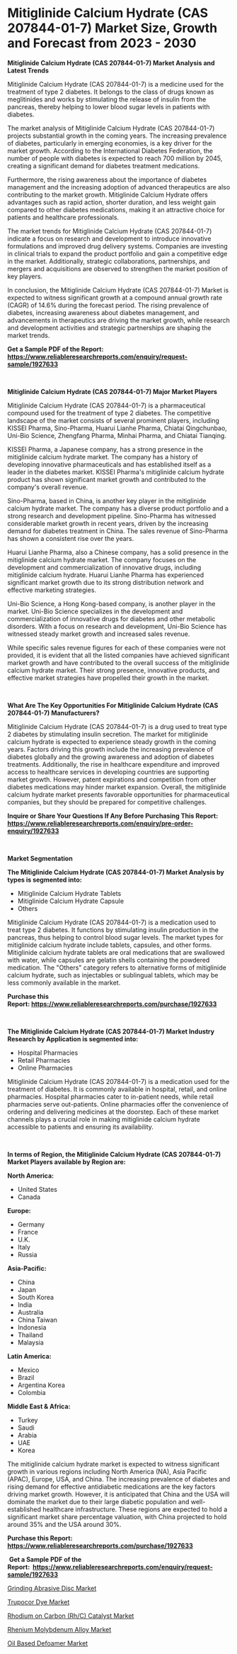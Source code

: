 <p><h1>Mitiglinide Calcium Hydrate (CAS 207844-01-7) Market Size, Growth and Forecast from 2023 - 2030</h1></p><p><strong>Mitiglinide Calcium Hydrate (CAS 207844-01-7) Market Analysis and Latest Trends</strong></p>
<p><p>Mitiglinide Calcium Hydrate (CAS 207844-01-7) is a medicine used for the treatment of type 2 diabetes. It belongs to the class of drugs known as meglitinides and works by stimulating the release of insulin from the pancreas, thereby helping to lower blood sugar levels in patients with diabetes.</p><p>The market analysis of Mitiglinide Calcium Hydrate (CAS 207844-01-7) projects substantial growth in the coming years. The increasing prevalence of diabetes, particularly in emerging economies, is a key driver for the market growth. According to the International Diabetes Federation, the number of people with diabetes is expected to reach 700 million by 2045, creating a significant demand for diabetes treatment medications.</p><p>Furthermore, the rising awareness about the importance of diabetes management and the increasing adoption of advanced therapeutics are also contributing to the market growth. Mitiglinide Calcium Hydrate offers advantages such as rapid action, shorter duration, and less weight gain compared to other diabetes medications, making it an attractive choice for patients and healthcare professionals.</p><p>The market trends for Mitiglinide Calcium Hydrate (CAS 207844-01-7) indicate a focus on research and development to introduce innovative formulations and improved drug delivery systems. Companies are investing in clinical trials to expand the product portfolio and gain a competitive edge in the market. Additionally, strategic collaborations, partnerships, and mergers and acquisitions are observed to strengthen the market position of key players.</p><p>In conclusion, the Mitiglinide Calcium Hydrate (CAS 207844-01-7) Market is expected to witness significant growth at a compound annual growth rate (CAGR) of 14.6% during the forecast period. The rising prevalence of diabetes, increasing awareness about diabetes management, and advancements in therapeutics are driving the market growth, while research and development activities and strategic partnerships are shaping the market trends.</p></p>
<p><strong>Get a Sample PDF of the Report:&nbsp; <a href="https://www.reliableresearchreports.com/enquiry/request-sample/1927633">https://www.reliableresearchreports.com/enquiry/request-sample/1927633</a></strong></p>
<p>&nbsp;</p>
<p><strong>Mitiglinide Calcium Hydrate (CAS 207844-01-7) Major Market Players</strong></p>
<p><p>Mitiglinide Calcium Hydrate (CAS 207844-01-7) is a pharmaceutical compound used for the treatment of type 2 diabetes. The competitive landscape of the market consists of several prominent players, including KISSEI Pharma, Sino-Pharma, Huarui Lianhe Pharma, Chiatai Qingchunbao, Uni-Bio Science, Zhengfang Pharma, Minhai Pharma, and Chiatai Tianqing.</p><p>KISSEI Pharma, a Japanese company, has a strong presence in the mitiglinide calcium hydrate market. The company has a history of developing innovative pharmaceuticals and has established itself as a leader in the diabetes market. KISSEI Pharma's mitiglinide calcium hydrate product has shown significant market growth and contributed to the company's overall revenue.</p><p>Sino-Pharma, based in China, is another key player in the mitiglinide calcium hydrate market. The company has a diverse product portfolio and a strong research and development pipeline. Sino-Pharma has witnessed considerable market growth in recent years, driven by the increasing demand for diabetes treatment in China. The sales revenue of Sino-Pharma has shown a consistent rise over the years.</p><p>Huarui Lianhe Pharma, also a Chinese company, has a solid presence in the mitiglinide calcium hydrate market. The company focuses on the development and commercialization of innovative drugs, including mitiglinide calcium hydrate. Huarui Lianhe Pharma has experienced significant market growth due to its strong distribution network and effective marketing strategies.</p><p>Uni-Bio Science, a Hong Kong-based company, is another player in the market. Uni-Bio Science specializes in the development and commercialization of innovative drugs for diabetes and other metabolic disorders. With a focus on research and development, Uni-Bio Science has witnessed steady market growth and increased sales revenue.</p><p>While specific sales revenue figures for each of these companies were not provided, it is evident that all the listed companies have achieved significant market growth and have contributed to the overall success of the mitiglinide calcium hydrate market. Their strong presence, innovative products, and effective market strategies have propelled their growth in the market.</p></p>
<p>&nbsp;</p>
<p><strong>What Are The Key Opportunities For Mitiglinide Calcium Hydrate (CAS 207844-01-7) Manufacturers?</strong></p>
<p><p>Mitiglinide Calcium Hydrate (CAS 207844-01-7) is a drug used to treat type 2 diabetes by stimulating insulin secretion. The market for mitiglinide calcium hydrate is expected to experience steady growth in the coming years. Factors driving this growth include the increasing prevalence of diabetes globally and the growing awareness and adoption of diabetes treatments. Additionally, the rise in healthcare expenditure and improved access to healthcare services in developing countries are supporting market growth. However, patent expirations and competition from other diabetes medications may hinder market expansion. Overall, the mitiglinide calcium hydrate market presents favorable opportunities for pharmaceutical companies, but they should be prepared for competitive challenges.</p></p>
<p><strong>Inquire or Share Your Questions If Any Before Purchasing This Report: <a href="https://www.reliableresearchreports.com/enquiry/pre-order-enquiry/1927633">https://www.reliableresearchreports.com/enquiry/pre-order-enquiry/1927633</a></strong></p>
<p>&nbsp;</p>
<p><strong>Market Segmentation</strong></p>
<p><strong>The Mitiglinide Calcium Hydrate (CAS 207844-01-7) Market Analysis by types is segmented into:</strong></p>
<p><ul><li>Mitiglinide Calcium Hydrate Tablets</li><li>Mitiglinide Calcium Hydrate Capsule</li><li>Others</li></ul></p>
<p><p>Mitiglinide Calcium Hydrate (CAS 207844-01-7) is a medication used to treat type 2 diabetes. It functions by stimulating insulin production in the pancreas, thus helping to control blood sugar levels. The market types for mitiglinide calcium hydrate include tablets, capsules, and other forms. Mitiglinide calcium hydrate tablets are oral medications that are swallowed with water, while capsules are gelatin shells containing the powdered medication. The "Others" category refers to alternative forms of mitiglinide calcium hydrate, such as injectables or sublingual tablets, which may be less commonly available in the market.</p></p>
<p><strong>Purchase this Report:&nbsp;<a href="https://www.reliableresearchreports.com/purchase/1927633">https://www.reliableresearchreports.com/purchase/1927633</a></strong></p>
<p>&nbsp;</p>
<p><strong>The Mitiglinide Calcium Hydrate (CAS 207844-01-7) Market Industry Research by Application is segmented into:</strong></p>
<p><ul><li>Hospital Pharmacies</li><li>Retail Pharmacies</li><li>Online Pharmacies</li></ul></p>
<p><p>Mitiglinide Calcium Hydrate (CAS 207844-01-7) is a medication used for the treatment of diabetes. It is commonly available in hospital, retail, and online pharmacies. Hospital pharmacies cater to in-patient needs, while retail pharmacies serve out-patients. Online pharmacies offer the convenience of ordering and delivering medicines at the doorstep. Each of these market channels plays a crucial role in making mitiglinide calcium hydrate accessible to patients and ensuring its availability.</p></p>
<p>&nbsp;</p>
<p><strong>In terms of Region, the Mitiglinide Calcium Hydrate (CAS 207844-01-7) Market Players available by Region are:</strong></p>
<p>
    <p> <strong> North America: </strong>
        <ul>
            <li>United States</li>
            <li>Canada</li>
        </ul>
        </p> 
    <p> <strong> Europe: </strong>
        <ul>
            <li>Germany</li>
            <li>France</li>
            <li>U.K.</li>
            <li>Italy</li>
            <li>Russia</li>
        </ul>
        </p> 
    <p> <strong> Asia-Pacific: </strong>
        <ul>
            <li>China</li>
            <li>Japan</li>
            <li>South Korea</li>
            <li>India</li>
            <li>Australia</li>
            <li>China Taiwan</li>
            <li>Indonesia</li>
            <li>Thailand</li>
            <li>Malaysia</li>
        </ul>
        </p> 
    <p> <strong> Latin America: </strong>
        <ul>
            <li>Mexico</li>
            <li>Brazil</li>
            <li>Argentina Korea</li>
            <li>Colombia</li>
        </ul>
        </p> 
    <p> <strong> Middle East & Africa: </strong>
        <ul>
            <li>Turkey</li>
            <li>Saudi</li>
            <li>Arabia</li>
            <li>UAE</li>
            <li>Korea</li>
        </ul>
    </p>
    </p>
<p><p>The mitiglinide calcium hydrate market is expected to witness significant growth in various regions including North America (NA), Asia Pacific (APAC), Europe, USA, and China. The increasing prevalence of diabetes and rising demand for effective antidiabetic medications are the key factors driving market growth. However, it is anticipated that China and the USA will dominate the market due to their large diabetic population and well-established healthcare infrastructure. These regions are expected to hold a significant market share percentage valuation, with China projected to hold around 35% and the USA around 30%.</p></p>
<p><strong>Purchase this Report: <a href="https://www.reliableresearchreports.com/purchase/1927633">https://www.reliableresearchreports.com/purchase/1927633</a></strong></p>
<p>&nbsp;<strong>Get a Sample PDF of the Report:&nbsp;&nbsp;<a href="https://www.reliableresearchreports.com/enquiry/request-sample/1927633">https://www.reliableresearchreports.com/enquiry/request-sample/1927633</a></strong></p>
<p><strong></strong></p>
<p><p><a href="https://medium.com/@ulicesweber/grinding-abrasive-disc-market-comprehensive-assessment-by-type-application-and-geography-7ce394a3b65c">Grinding Abrasive Disc Market</a></p><p><a href="https://www.linkedin.com/pulse/trupocor-dye-market-size-share-amp-trends-analysis-report-mxvkc/">Trupocor Dye Market</a></p><p><a href="https://www.linkedin.com/pulse/rhodium-carbon-rhc-catalyst-market-research-report-8n7nc/">Rhodium on Carbon (Rh/C) Catalyst Market</a></p><p><a href="https://www.linkedin.com/pulse/rhenium-molybdenum-alloy-market-research-report-provides-6ocfc/">Rhenium Molybdenum Alloy Market</a></p><p><a href="https://medium.com/@beaublock2023/oil-based-defoamer-market-research-report-its-history-and-forecast-2023-to-2030-f019f130d249">Oil Based Defoamer Market</a></p></p>